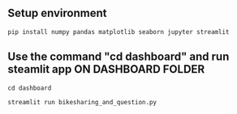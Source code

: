 ## Setup environment
```
pip install numpy pandas matplotlib seaborn jupyter streamlit
```

## Use the command "cd dashboard" and run steamlit app ON DASHBOARD FOLDER
```
cd dashboard 

streamlit run bikesharing_and_question.py
```